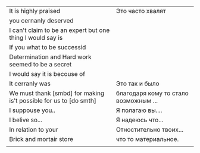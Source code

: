 
|                                                                   |                                       |
| ----------------------------------------------------------------- | ------------------------------------- |
| It is highly praised                                              | Это часто хвалят                      |
| you cernanly deserved                                             |                                       |
| I can't claim to be an expert but one thing I would say is        |                                       |
| If you what to be successid                                       |                                       |
| Determination and Hard work seemed to be a secret                 |                                       |
| I would say it is becouse of                                      |                                       |
| It cerranly was                                                   | Это так и было                        |
| We must thank [smbd] for making is't possible for us to [do smth] | благодаря кому то стало возможным ... |
| I suppouse you..                                                  | Я полагаю вы....                      |
| I belive so...                                                    | Я надеюсь что...                      |
| In relation to your                                               | Отностительно твоих...                |
| Brick and mortair store                                           | что то материальное.                  |
|                                                                   |                                       |

 